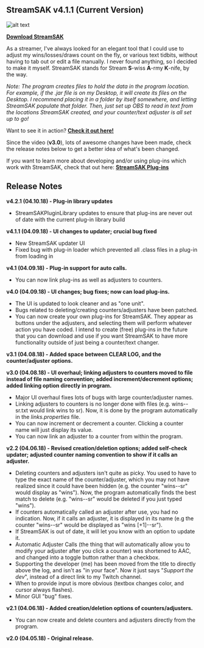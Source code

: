 ## StreamSAK v4.1.1 (Current Version)

![alt text](https://github.com/ShermanZero/StreamSAK/blob/master/data/misc/StreamSAK.png "StreamSAK v4.1")

**[Download StreamSAK](https://github.com/ShermanZero/StreamSAK/raw/master/data/StreamSAK.jar)**

As a streamer, I've always looked for an elegant tool that I could use to adjust my wins/losses/draws count on the fly, or various text tidbits, without having to tab out or edit a file manually.  I never found anything, so I decided to make it myself.  StreamSAK stands for Stream **S**-wiss **A**-rmy **K**-nife, by the way.

*Note: The program creates files to hold the data in the program location.  For example, if the .jar file is on my Desktop, it will create its files on the Desktop.  I recommend placing it in a folder by itself somewhere, and letting StreamSAK populate that folder.  Then, just set up OBS to read in text from the locations StreamSAK created, and your counter/text adjuster is all set up to go!*

Want to see it in action?  **[Check it out here!](https://www.youtube.com/watch?v=5vMYJbCoJkU)**

Since the video (**v3.0**), lots of awesome changes have been made, check the release notes below to get a better idea of what's been changed.

If you want to learn more about developing and/or using plug-ins which work with StreamSAK, check that out here:  **[StreamSAK Plug-ins](data/plugins)**



## Release Notes

**v4.2.1 (04.10.18) - Plug-in library updates**
  - StreamSAKPluginLibrary updates to ensure that plug-ins are never out of date with the current plug-in library build

**v4.1.1 (04.09.18) - UI changes to updater; crucial bug fixed**
  - New StreamSAK updater UI
  - Fixed bug with plug-in loader which prevented all .class files in a plug-in from loading in

**v4.1 (04.09.18) - Plug-in support for auto calls.**
  - You can now link plug-ins as well as adjusters to counters.

**v4.0 (04.09.18) - UI changes; bug fixes; now can load plug-ins.**
  - The UI is updated to look cleaner and as "one unit".
  - Bugs related to deleting/creating counters/adjusters have been patched.
  - You can now create your own plug-ins for StreamSAK.  They appear as buttons under the adjusters, and selecting them will perform whatever action you have coded.  I intend to create (free) plug-ins in the future that you can download and use if you want StreamSAK to have more functionality outside of just being a counter/text changer.

**v3.1 (04.08.18) - Added space between CLEAR LOG, and the counter/adjuster options.**

**v3.0 (04.08.18) - UI overhaul; linking adjusters to counters moved to file instead of file naming convention; added increment/decrement options; added linking option directly in program.**
  - Major UI overhaul fixes lots of bugs with large counter/adjuster names.
  - Linking adjusters to counters is no longer done with files (e.g. wins--sr.txt would link wins to sr).  Now, it is done by the program automatically in the *links.properties* file.
  - You can now increment or decrement a counter.  Clicking a counter name will just display its value.
  - You can now link an adjuster to a counter from within the program.

**v2.2 (04.06.18) - Revised creation/deletion options; added self-check updater; adjusted counter naming convention to show if it calls an adjuster.**
  - Deleting counters and adjusters isn't quite as picky.  You used to have to type the exact name of the counter/adjuster, which you may not have realized since it could have been hidden (e.g. the counter "wins--sr" would display as "wins").  Now, the program automatically finds the best match to delete (e.g. "wins--sr" would be deleted if you just typed "wins").
  - If counters automatically called an adjuster after use, you had no indication.  Now, if it calls an adjuster, it is displayed in its name (e.g the counter "wins--sr" would be displayed as "wins [+1]--sr").
  - If StreamSAK is out of date, it will let you know with an option to update it.
  - Automatic Adjuster Calls (the thing that will automatically allow you to modify your adjuster after you click a counter) was shortened to AAC, and changed into a toggle button rather than a checkbox.
  - Supporting the developer (me) has been moved from the title to directly above the log, and isn't as "in your face".  Now it just says "*Support the dev*", instead of a direct link to my Twitch channel.
  - When to provide input is more obvious (textbox changes color, and cursor always flashes).
  - Minor GUI "bug" fixes.

**v2.1 (04.06.18) - Added creation/deletion options of counters/adjusters.**
  - You can now create and delete counters and adjusters directly from the program.

**v2.0 (04.05.18) - Original release.**
